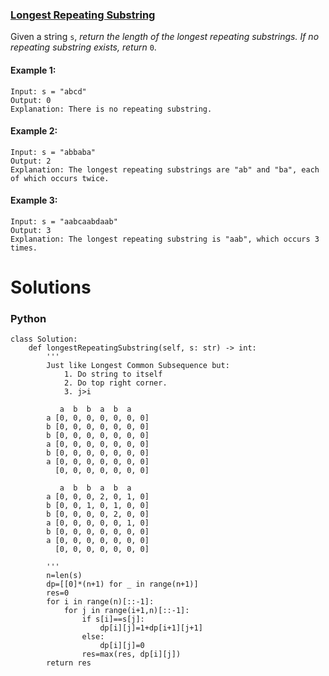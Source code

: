 ### [Longest Repeating Substring](https://leetcode.com/problems/longest-repeating-substring/) <br>

Given a string `s`, *return the length of the longest repeating substrings. If no repeating substring exists, return* `0`.


#### Example 1:

```
Input: s = "abcd"
Output: 0
Explanation: There is no repeating substring.

```

#### Example 2:

```
Input: s = "abbaba"
Output: 2
Explanation: The longest repeating substrings are "ab" and "ba", each of which occurs twice.

```

#### Example 3:

```
Input: s = "aabcaabdaab"
Output: 3
Explanation: The longest repeating substring is "aab", which occurs 3 times.

```



# Solutions

### Python
```
class Solution:
    def longestRepeatingSubstring(self, s: str) -> int:
        '''
        Just like Longest Common Subsequence but:
            1. Do string to itself
            2. Do top right corner.
            3. j>i
        
           a  b  b  a  b  a        
        a [0, 0, 0, 0, 0, 0, 0]
        b [0, 0, 0, 0, 0, 0, 0]
        b [0, 0, 0, 0, 0, 0, 0]
        a [0, 0, 0, 0, 0, 0, 0]
        b [0, 0, 0, 0, 0, 0, 0]
        a [0, 0, 0, 0, 0, 0, 0]
          [0, 0, 0, 0, 0, 0, 0]        
        
           a  b  b  a  b  a        
        a [0, 0, 0, 2, 0, 1, 0]
        b [0, 0, 1, 0, 1, 0, 0]
        b [0, 0, 0, 0, 2, 0, 0]
        a [0, 0, 0, 0, 0, 1, 0]
        b [0, 0, 0, 0, 0, 0, 0]
        a [0, 0, 0, 0, 0, 0, 0]
          [0, 0, 0, 0, 0, 0, 0]
        
        '''
        n=len(s)
        dp=[[0]*(n+1) for _ in range(n+1)]
        res=0
        for i in range(n)[::-1]:
            for j in range(i+1,n)[::-1]:
                if s[i]==s[j]:
                    dp[i][j]=1+dp[i+1][j+1]
                else:
                    dp[i][j]=0
                res=max(res, dp[i][j])
        return res
        
```
